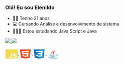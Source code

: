 ### Olá! Eu sou Elenildo
- 👦🏽 Tenho 21 anos
- 💻 Cursando Análise e desenvolvimento de sistema
- 👨🏽‍💻 Estou estudando Java Script e Java

<div>
  <a href="https://github.com/Elenildo-Magalhaes">
  <img height="180em" src="https://github-readme-stats.vercel.app/api?username=Elenildo-Magalhaes&show_icons=true&theme=dracula&include_all_commits=true&count_private=true"/>
  <img height="180em" src="https://github-readme-stats.vercel.app/api/top-langs/?username=Elenildo-Magalhaes&layout=compact&langs_count=7&theme=dracula"/>
</div>
<div style="display: inline_block"><br>
  <img align="center" alt="Elenildo-Js" height="30" width="40" src="https://raw.githubusercontent.com/devicons/devicon/master/icons/javascript/javascript-plain.svg">
  <img align="center" alt="Elenildo-HTML" height="30" width="40" src="https://raw.githubusercontent.com/devicons/devicon/master/icons/html5/html5-original.svg">
  <img align="center" alt="Elenildo-CSS" height="30" width="40" src="https://raw.githubusercontent.com/devicons/devicon/master/icons/css3/css3-original.svg">
  <img align="center" alt="Elenildo-java" height="30" width="40" src="https://raw.githubusercontent.com/devicons/devicon/master/icons/java/java-original.svg">
  </div>

